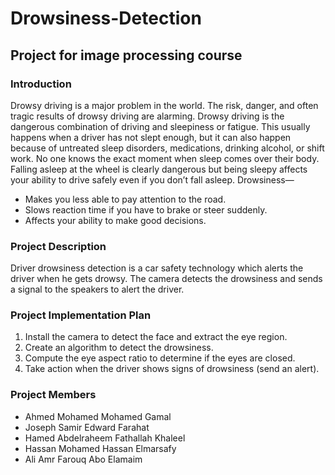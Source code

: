 # Drowsiness-Detection
## Project for image processing course 
### Introduction

Drowsy driving is a major problem in the world. The risk, danger, and often tragic results of drowsy driving are alarming. Drowsy driving is the dangerous combination of driving and sleepiness or fatigue. This usually happens when a driver has not slept enough, but it can also happen because of untreated sleep disorders, medications, drinking alcohol, or shift work.
No one knows the exact moment when sleep comes over their body. Falling asleep at the wheel is clearly dangerous but being sleepy affects your ability to drive safely even if you don’t fall asleep. Drowsiness—
- Makes you less able to pay attention to the road.
- Slows reaction time if you have to brake or steer suddenly.
- Affects your ability to make good decisions.

### Project Description

Driver drowsiness detection is a car safety technology which alerts the driver when he gets drowsy.
The camera detects the drowsiness and sends a signal to the speakers to alert the driver.

### Project Implementation Plan

1.	Install the camera to detect the face and extract the eye region.
2.	Create an algorithm to detect the drowsiness.
3.	Compute the eye aspect ratio to determine if the eyes are closed.
4.	Take action when the driver shows signs of drowsiness (send an alert).



### Project Members
-	Ahmed Mohamed Mohamed Gamal         
- Joseph Samir Edward Farahat            
- Hamed Abdelraheem Fathallah Khaleel 
- Hassan Mohamed Hassan Elmarsafy          
- Ali Amr Farouq Abo Elamaim                       
